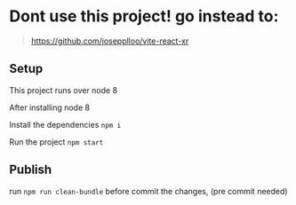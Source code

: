 # Dont use this project! go instead to:
> https://github.com/josepplloo/vite-react-xr


## Setup
This project runs over node 8

After installing node 8

Install the dependencies `npm i`

Run the project `npm start`

## Publish
run `npm run clean-bundle` before commit the changes, (pre commit needed)
